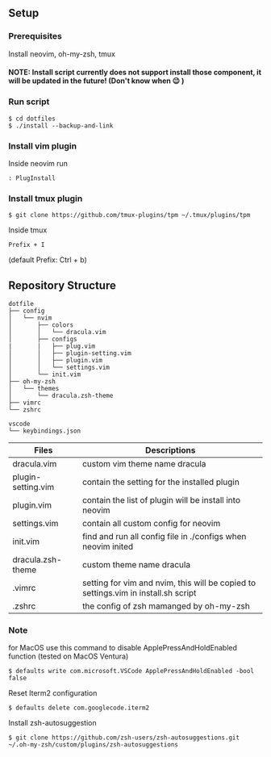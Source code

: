 ## Setup
### Prerequisites
Install neovim, oh-my-zsh, tmux
#### NOTE: Install script currently does not support install those component, it will be updated in the future! (Don't know when :wink: )

### Run script
```
$ cd dotfiles
$ ./install --backup-and-link
```
### Install vim plugin
Inside neovim run
```
: PlugInstall
```

### Install tmux plugin
```
$ git clone https://github.com/tmux-plugins/tpm ~/.tmux/plugins/tpm
```
Inside tmux
```
Prefix + I
```
(default Prefix: Ctrl + b)



## Repository Structure

```
dotfile
├── config
│   └── nvim
│       ├── colors
│       │   └── dracula.vim
│       ├── configs
|       |   ├── plug.vim
│       │   ├── plugin-setting.vim
│       │   ├── plugin.vim
│       │   └── settings.vim
│       └── init.vim
├── oh-my-zsh
│   └── themes
│       └── dracula.zsh-theme
├── vimrc
└── zshrc

vscode
└── keybindings.json
```

| Files | Descriptions |
| --- | --- |
| dracula.vim | custom vim theme name dracula |
| plugin-setting.vim | contain the setting for the installed plugin |
| plugin.vim | contain the list of plugin will be install into neovim |
| settings.vim | contain all custom config for neovim |
| init.vim | find and run all config file in ./configs when neovim inited|
| dracula.zsh-theme | custom theme name dracula |
| .vimrc | setting for vim and nvim, this will be copied to settings.vim in install.sh script |
| .zshrc | the config of zsh mamanged by oh-my-zsh |

### Note
for MacOS
use this command to disable ApplePressAndHoldEnabled function (tested on MacOS Ventura)
```
$ defaults write com.microsoft.VSCode ApplePressAndHoldEnabled -bool false
```

Reset Iterm2 configuration
```
$ defaults delete com.googlecode.iterm2
```

Install zsh-autosuggestion
```
$ git clone https://github.com/zsh-users/zsh-autosuggestions.git ~/.oh-my-zsh/custom/plugins/zsh-autosuggestions
```
